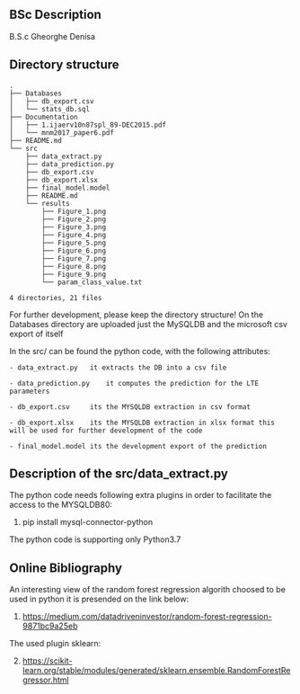 ## BSc Description
B.S.c Gheorghe Denisa

## Directory structure
```
.
├── Databases
│   ├── db_export.csv
│   └── stats_db.sql
├── Documentation
│   ├── 1.ijaerv10n87spl_89-DEC2015.pdf
│   └── mnm2017_paper6.pdf
├── README.md
└── src
    ├── data_extract.py
    ├── data_prediction.py
    ├── db_export.csv
    ├── db_export.xlsx
    ├── final_model.model
    ├── README.md
    └── results
        ├── Figure_1.png
        ├── Figure_2.png
        ├── Figure_3.png
        ├── Figure_4.png
        ├── Figure_5.png
        ├── Figure_6.png
        ├── Figure_7.png
        ├── Figure_8.png
        ├── Figure_9.png
        └── param_class_value.txt

4 directories, 21 files

```
For further development, please keep the directory structure!
On the Databases directory are uploaded just the MySQLDB and the microsoft csv export of itself

In the src/ can be found the python code, with the following attributes:

	- data_extract.py 	it extracts the DB into a csv file
	
	- data_prediction.py 	it computes the prediction for the LTE parameters
	
	- db_export.csv 	its the MYSQLDB extraction in csv format
	
	- db_export.xlsx	its the MYSQLDB extraction in xlsx format this will be used for further development of the code
	
	- final_model.model	its the development export of the prediction

## Description of the src/data_extract.py

The python code needs following extra plugins in order to facilitate the access to the MYSQLDB80:
1. pip install mysql-connector-python

The python code is supporting only Python3.7

## Online Bibliography
An interesting view of the random forest regression algorith choosed to be used in python it is presended on the link below:
1. https://medium.com/datadriveninvestor/random-forest-regression-9871bc9a25eb 

The used plugin sklearn:

2. https://scikit-learn.org/stable/modules/generated/sklearn.ensemble.RandomForestRegressor.html


